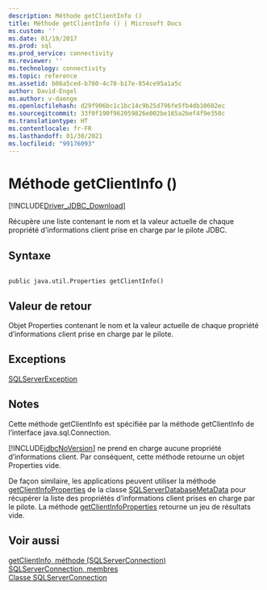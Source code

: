 ```yaml
---
description: Méthode getClientInfo ()
title: Méthode getClientInfo () | Microsoft Docs
ms.custom: ''
ms.date: 01/19/2017
ms.prod: sql
ms.prod_service: connectivity
ms.reviewer: ''
ms.technology: connectivity
ms.topic: reference
ms.assetid: b06a5ced-b760-4c78-b17e-854ce95a1a5c
author: David-Engel
ms.author: v-daenge
ms.openlocfilehash: d29f906bc1c1bc14c9b25d796fe5fb4db10602ec
ms.sourcegitcommit: 33f0f190f962059826e002be165a2bef4f9e350c
ms.translationtype: HT
ms.contentlocale: fr-FR
ms.lasthandoff: 01/30/2021
ms.locfileid: "99176093"
---
```

# <a name="getclientinfo-method-"></a>Méthode getClientInfo ()
[!INCLUDE[Driver_JDBC_Download](../../../includes/driver_jdbc_download.md)]

  Récupère une liste contenant le nom et la valeur actuelle de chaque propriété d'informations client prise en charge par le pilote JDBC.  
  
## <a name="syntax"></a>Syntaxe  
  
```  
  
public java.util.Properties getClientInfo()  
```  
  
## <a name="return-value"></a>Valeur de retour  
 Objet Properties contenant le nom et la valeur actuelle de chaque propriété d’informations client prise en charge par le pilote.  
  
## <a name="exceptions"></a>Exceptions  
 [SQLServerException](../../../connect/jdbc/reference/sqlserverexception-class.md)  
  
## <a name="remarks"></a>Notes  
 Cette méthode getClientInfo est spécifiée par la méthode getClientInfo de l’interface java.sql.Connection.  
  
 [!INCLUDE[jdbcNoVersion](../../../includes/jdbcnoversion_md.md)] ne prend en charge aucune propriété d’informations client. Par conséquent, cette méthode retourne un objet Properties vide.  
  
 De façon similaire, les applications peuvent utiliser la méthode [getClientInfoProperties](../../../connect/jdbc/reference/getclientinfoproperties-method-sqlserverdatabasemetadata.md) de la classe [SQLServerDatabaseMetaData](../../../connect/jdbc/reference/sqlserverdatabasemetadata-class.md) pour récupérer la liste des propriétés d’informations client prises en charge par le pilote. La méthode [getClientInfoProperties](../../../connect/jdbc/reference/getclientinfoproperties-method-sqlserverdatabasemetadata.md) retourne un jeu de résultats vide.  
  
## <a name="see-also"></a>Voir aussi  
 [getClientInfo, méthode &#40;SQLServerConnection&#41;](../../../connect/jdbc/reference/getclientinfo-method-sqlserverconnection.md)   
 [SQLServerConnection, membres](../../../connect/jdbc/reference/sqlserverconnection-members.md)   
 [Classe SQLServerConnection](../../../connect/jdbc/reference/sqlserverconnection-class.md)  
  
  
